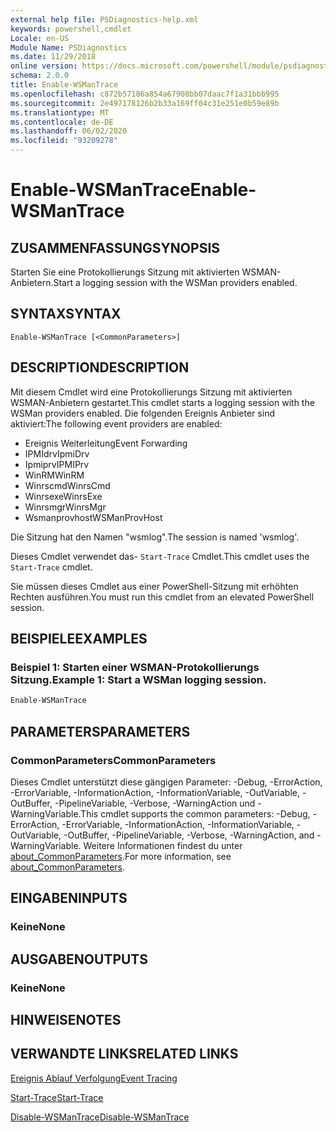 ```yaml
---
external help file: PSDiagnostics-help.xml
keywords: powershell,cmdlet
Locale: en-US
Module Name: PSDiagnostics
ms.date: 11/29/2018
online version: https://docs.microsoft.com/powershell/module/psdiagnostics/enable-wsmantrace?view=powershell-7&WT.mc_id=ps-gethelp
schema: 2.0.0
title: Enable-WSManTrace
ms.openlocfilehash: c872b57186a854a67908bb07daac7f1a31bbb995
ms.sourcegitcommit: 2e497178126b2b33a169ff04c31e251e0b59e89b
ms.translationtype: MT
ms.contentlocale: de-DE
ms.lasthandoff: 06/02/2020
ms.locfileid: "93209278"
---
```

# <span data-ttu-id="064b9-103">Enable-WSManTrace</span><span class="sxs-lookup"><span data-stu-id="064b9-103">Enable-WSManTrace</span></span>

## <span data-ttu-id="064b9-104">ZUSAMMENFASSUNG</span><span class="sxs-lookup"><span data-stu-id="064b9-104">SYNOPSIS</span></span>
<span data-ttu-id="064b9-105">Starten Sie eine Protokollierungs Sitzung mit aktivierten WSMAN-Anbietern.</span><span class="sxs-lookup"><span data-stu-id="064b9-105">Start a logging session with the WSMan providers enabled.</span></span>

## <span data-ttu-id="064b9-106">SYNTAX</span><span class="sxs-lookup"><span data-stu-id="064b9-106">SYNTAX</span></span>

```
Enable-WSManTrace [<CommonParameters>]
```

## <span data-ttu-id="064b9-107">DESCRIPTION</span><span class="sxs-lookup"><span data-stu-id="064b9-107">DESCRIPTION</span></span>
<span data-ttu-id="064b9-108">Mit diesem Cmdlet wird eine Protokollierungs Sitzung mit aktivierten WSMAN-Anbietern gestartet.</span><span class="sxs-lookup"><span data-stu-id="064b9-108">This cmdlet starts a logging session with the WSMan providers enabled.</span></span> <span data-ttu-id="064b9-109">Die folgenden Ereignis Anbieter sind aktiviert:</span><span class="sxs-lookup"><span data-stu-id="064b9-109">The following event providers are enabled:</span></span>

- <span data-ttu-id="064b9-110">Ereignis Weiterleitung</span><span class="sxs-lookup"><span data-stu-id="064b9-110">Event Forwarding</span></span>
- <span data-ttu-id="064b9-111">IPMIdrv</span><span class="sxs-lookup"><span data-stu-id="064b9-111">IpmiDrv</span></span>
- <span data-ttu-id="064b9-112">Ipmiprv</span><span class="sxs-lookup"><span data-stu-id="064b9-112">IPMIPrv</span></span>
- <span data-ttu-id="064b9-113">WinRM</span><span class="sxs-lookup"><span data-stu-id="064b9-113">WinRM</span></span>
- <span data-ttu-id="064b9-114">Winrscmd</span><span class="sxs-lookup"><span data-stu-id="064b9-114">WinrsCmd</span></span>
- <span data-ttu-id="064b9-115">Winrsexe</span><span class="sxs-lookup"><span data-stu-id="064b9-115">WinrsExe</span></span>
- <span data-ttu-id="064b9-116">Winrsmgr</span><span class="sxs-lookup"><span data-stu-id="064b9-116">WinrsMgr</span></span>
- <span data-ttu-id="064b9-117">Wsmanprovhost</span><span class="sxs-lookup"><span data-stu-id="064b9-117">WSManProvHost</span></span>

<span data-ttu-id="064b9-118">Die Sitzung hat den Namen "wsmlog".</span><span class="sxs-lookup"><span data-stu-id="064b9-118">The session is named 'wsmlog'.</span></span>

<span data-ttu-id="064b9-119">Dieses Cmdlet verwendet das- `Start-Trace` Cmdlet.</span><span class="sxs-lookup"><span data-stu-id="064b9-119">This cmdlet uses the `Start-Trace` cmdlet.</span></span>

<span data-ttu-id="064b9-120">Sie müssen dieses Cmdlet aus einer PowerShell-Sitzung mit erhöhten Rechten ausführen.</span><span class="sxs-lookup"><span data-stu-id="064b9-120">You must run this cmdlet from an elevated PowerShell session.</span></span>

## <span data-ttu-id="064b9-121">BEISPIELE</span><span class="sxs-lookup"><span data-stu-id="064b9-121">EXAMPLES</span></span>

### <span data-ttu-id="064b9-122">Beispiel 1: Starten einer WSMAN-Protokollierungs Sitzung.</span><span class="sxs-lookup"><span data-stu-id="064b9-122">Example 1: Start a WSMan logging session.</span></span>

```powershell
Enable-WSManTrace
```

## <span data-ttu-id="064b9-123">PARAMETERS</span><span class="sxs-lookup"><span data-stu-id="064b9-123">PARAMETERS</span></span>

### <span data-ttu-id="064b9-124">CommonParameters</span><span class="sxs-lookup"><span data-stu-id="064b9-124">CommonParameters</span></span>

<span data-ttu-id="064b9-125">Dieses Cmdlet unterstützt diese gängigen Parameter: -Debug, -ErrorAction, -ErrorVariable, -InformationAction, -InformationVariable, -OutVariable, -OutBuffer, -PipelineVariable, -Verbose, -WarningAction und -WarningVariable.</span><span class="sxs-lookup"><span data-stu-id="064b9-125">This cmdlet supports the common parameters: -Debug, -ErrorAction, -ErrorVariable, -InformationAction, -InformationVariable, -OutVariable, -OutBuffer, -PipelineVariable, -Verbose, -WarningAction, and -WarningVariable.</span></span> <span data-ttu-id="064b9-126">Weitere Informationen findest du unter [about_CommonParameters](https://go.microsoft.com/fwlink/?LinkID=113216).</span><span class="sxs-lookup"><span data-stu-id="064b9-126">For more information, see [about_CommonParameters](https://go.microsoft.com/fwlink/?LinkID=113216).</span></span>

## <span data-ttu-id="064b9-127">EINGABEN</span><span class="sxs-lookup"><span data-stu-id="064b9-127">INPUTS</span></span>

### <span data-ttu-id="064b9-128">Keine</span><span class="sxs-lookup"><span data-stu-id="064b9-128">None</span></span>

## <span data-ttu-id="064b9-129">AUSGABEN</span><span class="sxs-lookup"><span data-stu-id="064b9-129">OUTPUTS</span></span>

### <span data-ttu-id="064b9-130">Keine</span><span class="sxs-lookup"><span data-stu-id="064b9-130">None</span></span>

## <span data-ttu-id="064b9-131">HINWEISE</span><span class="sxs-lookup"><span data-stu-id="064b9-131">NOTES</span></span>

## <span data-ttu-id="064b9-132">VERWANDTE LINKS</span><span class="sxs-lookup"><span data-stu-id="064b9-132">RELATED LINKS</span></span>

[<span data-ttu-id="064b9-133">Ereignis Ablauf Verfolgung</span><span class="sxs-lookup"><span data-stu-id="064b9-133">Event Tracing</span></span>](/windows/desktop/ETW/event-tracing-portal)

[<span data-ttu-id="064b9-134">Start-Trace</span><span class="sxs-lookup"><span data-stu-id="064b9-134">Start-Trace</span></span>](start-trace.md)

[<span data-ttu-id="064b9-135">Disable-WSManTrace</span><span class="sxs-lookup"><span data-stu-id="064b9-135">Disable-WSManTrace</span></span>](Disable-WSManTrace.md)

